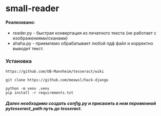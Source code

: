 # small-reader

<h4>Реализовано: </h4>
<ul>
  <li>reader.py - быстрая конвертация из печатного текста (не работает с изображениями/сканами)</li>
  <li>ahaha.py - приемлемо обрабатывает любой пдф файл и корректно выводит текст. </li>
</ul>

### Установка
~~~
https://github.com/UB-Mannheim/tesseract/wiki
~~~
~~~
git clone https://github.com/meowsl/hack-django

python -m venv .venv
pip install -r requirements.txt
~~~

<h5> Далее необходимо создать config.py и присвоить в нем переменной pytesseract_path путь до tesseract. </h5>
